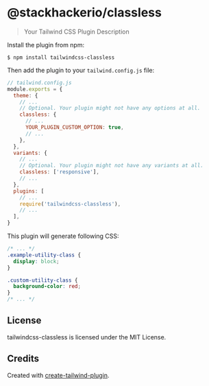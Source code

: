 # @stackhackerio/classless

> Your Tailwind CSS Plugin Description

Install the plugin from npm:

```
$ npm install tailwindcss-classless
```

Then add the plugin to your `tailwind.config.js` file:

```js
// tailwind.config.js
module.exports = {
  theme: {
    // ...
    // Optional. Your plugin might not have any options at all.
    classless: {
      // ...
      YOUR_PLUGIN_CUSTOM_OPTION: true,
      // ...
    },
  },
  variants: {
    // ...
    // Optional. Your plugin might not have any variants at all.
    classless: ['responsive'],
    // ...
  },
  plugins: [
    // ...
    require('tailwindcss-classless'),
    // ...
  ],
}
```

This plugin will generate following CSS:

```css
/* ... */
.example-utility-class {
  display: block;
}

.custom-utility-class {
  background-color: red;
}
/* ... */
```

## License

tailwindcss-classless is licensed under the MIT License.

## Credits

Created with [create-tailwind-plugin](https://github.com/Landish/create-tailwind-plugin).
